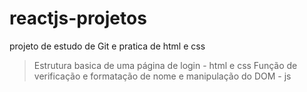# reactjs-projetos
projeto de estudo de Git e pratica de html e css

> Estrutura basica de uma página de login - html e css
> Função de verificação e formatação de nome e manipulação do DOM - js